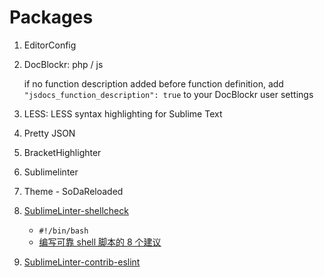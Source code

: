 # Packages

1. EditorConfig

2. DocBlockr: php / js

    if no function description added before function definition, add `"jsdocs_function_description": true` to your DocBlockr user settings

3. LESS: LESS syntax highlighting for Sublime Text

4. Pretty JSON

5. BracketHighlighter 

6. Sublimelinter

7. Theme - SoDaReloaded

8. [SublimeLinter-shellcheck](https://github.com/SublimeLinter/SublimeLinter-shellcheck)
    - `#!/bin/bash`
    - [编写可靠 shell 脚本的 8 个建议](https://mp.weixin.qq.com/s?__biz=MzA4MjEyNTA5Mw==&mid=2652564316&idx=1&sn=c174baaf4e1b5f1baf32674d82f13bff&chksm=8464c316b3134a00f4d1fe91173bf9e43ee00de31836608e5ac706bf91e038d46fcab192af75&mpshare=1&scene=2&srcid=1109dAyL6fP3cGFt0mItUWEm&from=timeline&key=e57780a9dd53e6fca56626892cf0f7f09a30ed6a4a0fa9053d2beae8e14f0e7498963bd4fba42155821a1d209ac2f5a17b5918e2de77a5802ef3ff040c44dc192df887558b991452322f2af40cab17ba&ascene=0&uin=Mjc2ODU5MjQwNQ%3D%3D&devicetype=iMac+MacBookPro11%2C4+OSX+OSX+10.12.3+build(16D32)&version=12020810&nettype=WIFI&fontScale=100&pass_ticket=2kzACBg%2BfGzxwIqtE0kBZW8Bep72IHimi04WrPa7hR9IntM341SYMqwlSbfj2sPd)  

9. [SublimeLinter-contrib-eslint](https://github.com/roadhump/SublimeLinter-eslint)
